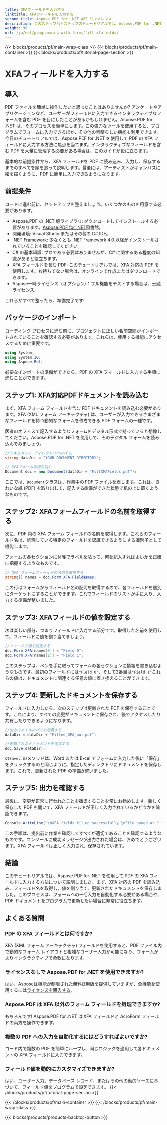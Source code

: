 ```yaml
---
title: XFAフィールドを入力する
linktitle: XFAフィールドを入力する
second_title: Aspose.PDF for .NET API リファレンス
description: このステップバイステップのチュートリアルでは、Aspose.PDF for .NET を使用して PDF 内の XFA フィールドにプログラムで入力する方法を学びます。シンプルで強力な PDF 操作ツールを紹介します。
weight: 90
url: /ja/net/programming-with-forms/fill-xfafields/
---
```


{{< blocks/products/pf/main-wrap-class >}}
{{< blocks/products/pf/main-container >}}
{{< blocks/products/pf/tutorial-page-section >}}

# XFAフィールドを入力する

## 導入

PDF ファイルを簡単に操作したいと思ったことはありませんか? アンケートやアプリケーションなど、ユーザーがフィールドに入力できるインタラクティブなフォームを含む PDF を目にしたことがあるかもしれません。Aspose.PDF for .NET は、そのプロセスを簡単にします。この強力なツールを使用すると、プログラムでフォームに入力できるほか、その他の素晴らしい機能も利用できます。今日のチュートリアルでは、Aspose.PDF for .NET を使用して PDF の XFA フィールドに入力する方法に焦点を当てます。インタラクティブなフィールドを含む PDF を大量に管理する必要がある場合は、このガイドが役に立ちます。

基本的な前提条件から、XFA フィールドを PDF に読み込み、入力し、保存するまでのすべてを順を追って説明します。最後には、アーティストがキャンバスに絵を描くように、PDF に簡単に入力できるようになります。

## 前提条件

コードに進む前に、セットアップを整えましょう。いくつかのものを用意する必要があります。

-  Aspose.PDF の .NET 版ライブラリ: ダウンロードしてインストールする必要があります。[Aspose.PDF for .NET](https://releases.aspose.com/pdf/net/)図書館。
- 開発環境: Visual Studio またはその他の C# IDE。
- .NET Framework: 少なくとも .NET Framework 4.0 以降がインストールされていることを確認してください。
- C# の基本知識: プロである必要はありませんが、C# に関するある程度の知識があると役立ちます。
- XFA フィールドを含む PDF: このチュートリアルでは、XFA 対応の PDF を使用します。お持ちでない場合は、オンラインで作成またはダウンロードできます。
-  Aspose一時ライセンス（オプション）：フル機能をテストする場合は、[一時ライセンス](https://purchase.aspose.com/temporary-license/).

これらがすべて整ったら、準備完了です!

## パッケージのインポート

コーディング プロセスに進む前に、プロジェクトに正しい名前空間がインポートされていることを確認する必要があります。これらは、使用する機能にアクセスするために重要です。

```csharp
using System;
using System.IO;
using Aspose.Pdf;
```

必要なインポートの準備ができたら、PDF の XFA フィールドに入力する手順に進むことができます。

## ステップ1: XFA対応PDFドキュメントを読み込む

まず、XFA フォーム フィールドを含む PDF ドキュメントを読み込む必要があります。XFA (XML フォーム アーキテクチャ) は、ユーザーが入力できるさまざまなフィールドを持つ動的なフォームを作成できる PDF フォームの一種です。

医者のオフィスで記入するようなフォームをデジタル形式で持っていると想像してください。Aspose.PDF for .NET を使用して、そのデジタル フォームを読み込んでみましょう。

```csharp
//ドキュメント ディレクトリへのパス。
string dataDir = "YOUR DOCUMENT DIRECTORY";

// XFAフォームを読み込む
Document doc = new Document(dataDir + "FillXFAFields.pdf");
```

ここでは、`Document`クラスは、作業中の PDF ファイルを表します。これは、きれいな紙 (PDF) を取り出して、記入する準備ができた状態で机の上に置くようなものです。

## ステップ2: XFAフォームフィールドの名前を取得する

次に、PDF 内の XFA フォーム フィールドの名前を取得します。これらのフィールド名は、処理している特定のフィールドを認識できるようにする識別子として機能します。

フォームの各セクションに付箋でラベルを貼って、何を記入すればよいかを正確に把握するようなものです。

```csharp
// XFA フォームフィールドの名前を取得する
string[] names = doc.Form.XFA.FieldNames;
```

この行はフォームからフィールド名の配列を取得するので、各フィールドを個別にターゲットにすることができます。これでフィールドのリストが手に入り、入力する準備が整いました。

## ステップ3: XFAフィールドの値を設定する

次は楽しい部分、つまりフィールドに入力する部分です。取得した名前を使用して、フィールドに値を割り当てましょう。

```csharp
//フィールド値を設定する
doc.Form.XFA[names[0]] = "Field 0";
doc.Form.XFA[names[1]] = "Field 1";
```

このステップは、ペンを手に取ってフォームの各セクションに情報を書き込むようなものです。最初のフィールドには`"Field 0"`、そして2番目は`"Field 1"`これらの値は、ドキュメントに関連する任意の値に置き換えることができます。

## ステップ4: 更新したドキュメントを保存する

フィールドに入力したら、次のステップは更新された PDF を保存することです。これにより、すべての変更がドキュメントに保存され、後でアクセスしたり共有したりできるようになります。

```csharp
//出力ファイルのパスを定義する
dataDir = dataDir + "Filled_XFA_out.pdf";

//更新されたドキュメントを保存する
doc.Save(dataDir);
```

の`Save`このメソッドは、Word または Excel でフォームに入力した後に「保存」をクリックするのと同じように、指定したディレクトリにドキュメントを保存します。これで、更新された PDF の準備が整いました。

## ステップ5: 出力を確認する

最後に、変更が正常に行われたことを確認することを常にお勧めします。新しく保存した PDF を開いて、XFA フィールドが正しく入力されているかどうかを確認できます。

```csharp
Console.WriteLine("\nXFA fields filled successfully.\nFile saved at " + dataDir);
```

この手順は、提出前に作業を確認してすべてが適切であることを確認するようなものです。コンソールに成功メッセージが出力された場合は、おめでとうございます。XFA フィールドは正しく入力され、保存されています。

## 結論

このチュートリアルでは、Aspose.PDF for .NET を使用して PDF の XFA フィールドに入力する方法について説明しました。まず、XFA 対応の PDF を読み込み、フィールド名を取得し、値を割り当て、更新されたドキュメントを保存しました。このプロセスは、フォームへの一括入力を自動化する必要がある場合や、PDF ドキュメントをプログラムで更新したい場合に非常に役立ちます。

## よくある質問

### PDF の XFA フィールドとは何ですか?
XFA (XML フォーム アーキテクチャ) フィールドを使用すると、PDF ファイル内で動的なフォーム レイアウトと複雑なユーザー入力が可能になり、フォームがよりインタラクティブで柔軟になります。

### ライセンスなしで Aspose.PDF for .NET を使用できますか?
はい、Asposeは機能が制限された無料試用版を提供していますが、全機能を使用するには[ライセンスを購入する](https://purchase.aspose.com/buy).

### Aspose.PDF は XFA 以外のフォーム フィールドを処理できますか?
もちろんです! Aspose.PDF for .NET は XFA フィールドと AcroForm フィールドの両方を操作できます。

### 複数の PDF への入力を自動化するにはどうすればよいですか?
コード内で複数の PDF を簡単にループし、同じロジックを適用して各ドキュメントの XFA フィールドに入力できます。

### フィールド値を動的にカスタマイズできますか?
はい、ユーザー入力、データベース レコード、またはその他の動的ソースに基づいて、フィールド値をプログラムで設定できます。
{{< /blocks/products/pf/tutorial-page-section >}}

{{< /blocks/products/pf/main-container >}}
{{< /blocks/products/pf/main-wrap-class >}}

{{< blocks/products/products-backtop-button >}}
